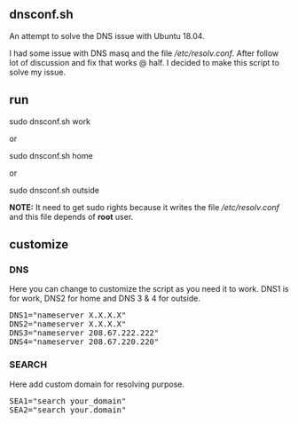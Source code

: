 ## dnsconf.sh

An attempt to solve the DNS issue with Ubuntu 18.04. 

I had some issue with DNS masq and the file _/etc/resolv.conf_. After follow lot of discussion and fix that works @ half. I decided
to make this script to solve my issue. 

## run 

sudo dnsconf.sh work

or 

sudo dnsconf.sh home

or 

sudo dnsconf.sh outside


**NOTE:** It need to get sudo rights because it writes the file _/etc/resolv.conf_ and this file depends of **root** user. 

## customize

###  DNS

Here you can change to customize the script as you need it to work. DNS1 is for work, DNS2 for home and DNS 3 & 4 for outside. 

<pre>
DNS1="nameserver X.X.X.X"
DNS2="nameserver X.X.X.X"
DNS3="nameserver 208.67.222.222"
DNS4="nameserver 208.67.220.220"
</pre>

### SEARCH

Here add custom domain for resolving purpose.

<pre>
SEA1="search your_domain"
SEA2="search your.domain"
</pre>
